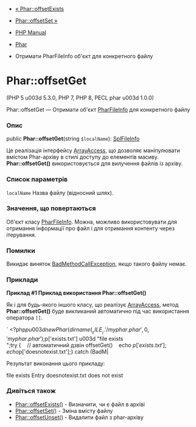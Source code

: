- [« Phar::offsetExists](phar.offsetexists.md)
- [Phar::offsetSet »](phar.offsetset.md)

- [PHP Manual](index.md)
- [Phar](class.phar.md)
- Отримати PharFileInfo об'єкт для конкретного файлу

# Phar::offsetGet

(PHP 5 u003d 5.3.0, PHP 7, PHP 8, PECL phar u003d 1.0.0)

Phar::offsetGet — Отримати об'єкт
[PharFileInfo](class.pharfileinfo.md) для конкретного файлу

### Опис

public **Phar::offsetGet**(string `$localName`):
[SplFileInfo](class.splfileinfo.md)

Це реалізація інтерфейсу [ArrayAccess](class.arrayaccess.md),
що дозволяє маніпулювати вмістом Phar-архіву в стилі доступу до
елементів масиву. **Phar::offsetGet()** використовується для вилучення
файлів із архіву.

### Список параметрів

`localName`
Назва файлу (відносний шлях).

### Значення, що повертаються

Об'єкт класу [PharFileInfo](class.pharfileinfo.md). Можна, можливо
використовувати для отримання інформації про файл і для отримання контенту
через ітерування.

### Помилки

Викидає виняток
[BadMethodCallException](class.badmethodcallexception.md), якщо такого
файлу немає.

### Приклади

**Приклад #1 Приклад використання **Phar::offsetGet()****

Як і для будь-якого іншого класу, що реалізує
[ArrayAccess](class.arrayaccess.md), метод **Phar::offsetGet()** буде
викликаний автоматично під час використання оператора `[]`.

` <?php$p u003d new Phar(dirname(__FILE__) . '/myphar.phar', 0, 'myphar.phar');$p['exists.txt'] u003d "file exists
";try {    // автоматичний дзвін offsetGet()    echo $p['exists.txt'];    echo $p['doesnotexist.txt'];} catch (BadM|

Результат виконання цього прикладу:

file exists
Entry doesnotexist.txt does not exist

### Дивіться також

- [Phar::offsetExists()](phar.offsetexists.md) - Визначити, чи є
файл в архіві
- [Phar::offsetSet()](phar.offsetset.md) - Зміна вмісту
файлу
- [Phar::offsetUnset()](phar.offsetunset.md) - Видалити файл з
phar-архіву
